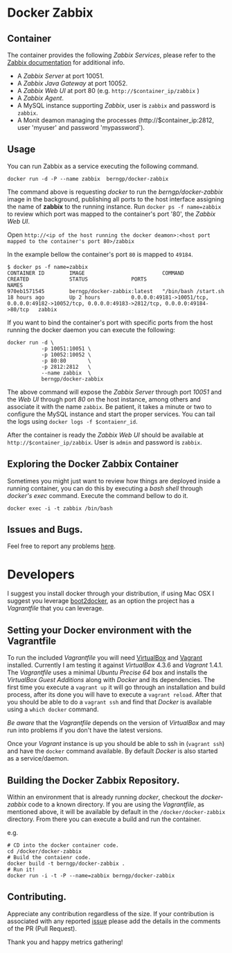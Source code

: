 Docker Zabbix
========================

## Container

The container provides the following *Zabbix Services*, please refer to the [Zabbix documentation](http://www.zabbix.com/) for additional info.

* A *Zabbix Server* at port 10051.
* A *Zabbix Java Gateway* at port 10052.
* A *Zabbix Web UI* at port 80 (e.g. `http://$container_ip/zabbix` )
* A *Zabbix Agent*.
* A MySQL instance supporting *Zabbix*, user is `zabbix` and password is `zabbix`.
* A Monit deamon managing the processes (http://$container_ip:2812, user 'myuser' and password 'mypassword').


## Usage

You can run Zabbix as a service executing the following command.

```
docker run -d -P --name zabbix  berngp/docker-zabbix
```

The command above is requesting *docker* to run the *berngp/docker-zabbix* image in the background, publishing all ports to the host interface assigning the name of **zabbix** to the running instance.
Run `docker ps -f name=zabbix` to review which port was mapped to the container's port '80', the *Zabbix Web UI*.

Open `http://<ip of the host running the docker deamon>:<host port mapped to the container's port 80>/zabbix`

In the example bellow the container's port `80` is mapped to `49184`.

```
$ docker ps -f name=zabbix
CONTAINER ID        IMAGE                         COMMAND                CREATED             STATUS              PORTS                                                                                                NAMES
970eb1571545        berngp/docker-zabbix:latest   "/bin/bash /start.sh   18 hours ago        Up 2 hours          0.0.0.0:49181->10051/tcp, 0.0.0.0:49182->10052/tcp, 0.0.0.0:49183->2812/tcp, 0.0.0.0:49184->80/tcp   zabbix
```

If you want to bind the container's port with specific ports from the host running the docker daemon you can execute the following:

```
docker run -d \
           -p 10051:10051 \
           -p 10052:10052 \
           -p 80:80       \
           -p 2812:2812   \
           --name zabbix  \
           berngp/docker-zabbix
```

The above command will expose the *Zabbix Server* through port *10051* and the *Web UI* through port *80* on the host instance, among others and associate it with the name `zabbix`.
Be patient, it takes a minute or two to configure the MySQL instance and start the proper services. You can tail the logs using `docker logs -f $contaienr_id`.

After the container is ready the *Zabbix Web UI* should be available at `http://$container_ip/zabbix`. User is `admin` and password is `zabbix`.


## Exploring the Docker Zabbix Container

Sometimes you might just want to review how things are deployed inside a running container, you can do this by executing a _bash shell_ through _docker's exec_ command.
Execute the command bellow to do it.

```
docker exec -i -t zabbix /bin/bash
```

## Issues and Bugs.

Feel free to report any problems [here](https://github.com/berngp/docker-zabbix/issues).


# Developers

I suggest you install docker through your distribution, if using Mac OSX I suggest you leverage [boot2docker](http://boot2docker.io/), as an option the project has a *Vagrantfile* that you can leverage.

## Setting your Docker environment with the Vagrantfile

To run the included _Vagrantfile_ you will need [VirtualBox](https://www.virtualbox.org/) and [Vagrant](http://www.vagrantup.com/) installed. Currently I am testing it against _VirtualBox_ 4.3.6 and _Vagrant_ 1.4.1. The _Vagrantfile_ uses a minimal _Ubuntu Precise 64_ box and installs the _VirtualBox Guest Additions_ along with _Docker_ and its dependencies. The first time you execute a `vagrant up` it will go through an installation and build process, after its done you will have to execute a `vagrant reload`. After that you should be able to do a `vagrant ssh` and find that _Docker_ is available using a `which docker` command.

*Be aware* that the _Vagrantfile_ depends on the version of _VirtualBox_ and may run into problems if you don't have the latest versions.

Once your _Vagrant_ instance is up you should be able to ssh in (`vagrant ssh`) and have the `docker` command available. By default _Docker_ is also started as a service/daemon.

## Building the Docker Zabbix Repository.

Within an environment that is already running _docker_, checkout the *docker-zabbix* code to a known directory. If you are using the _Vagrantfile_, as mentioned above, it will be available by default in the `/docker/docker-zabbix` directory. From there you can execute a build and run the container.

e.g.

```
# CD into the docker container code.
cd /docker/docker-zabbix
# Build the contaienr code.
docker build -t berngp/docker-zabbix .
# Run it!
docker run -i -t -P --name=zabbix berngp/docker-zabbix
```

## Contributing.

Appreciate any contribution regardless of the size. If your contribution is associated with any reported [issue](https://github.com/berngp/docker-zabbix/issues) please add the details in the comments of the PR (Pull Request).


Thank you and happy metrics gathering!

